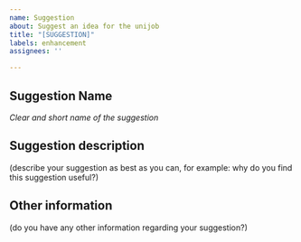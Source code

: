 ```yaml
---
name: Suggestion
about: Suggest an idea for the unijob
title: "[SUGGESTION]"
labels: enhancement
assignees: ''

---
```


## Suggestion Name
*Clear and short name of the suggestion*

## Suggestion description
(describe your suggestion as best as you can, for example: why do you find this suggestion useful?)

## Other information
(do you have any other information regarding your suggestion?)
